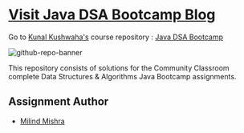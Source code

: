 # [Visit Java DSA Bootcamp Blog](https://thatbeautifuldream.github.io/java-dsa-bootcamp/)

Go to [Kunal Kushwaha's](https://github.com/kunal-kushwaha) course repository : [Java DSA Bootcamp](https://github.com/kunal-kushwaha/DSA-Bootcamp-Java)

![github-repo-banner](https://opengraph.githubassets.com/d5cfc00b1ba2202b59c164babbee7586acf8871709569e4e6fda6a9dfb00aa6f/thatbeautifuldream/java-dsa-bootcamp)

This repository consists of solutions for the Community Classroom complete Data Structures & Algorithms Java Bootcamp assignments.

## Assignment Author

- [Milind Mishra](https://milind.bio.link)
